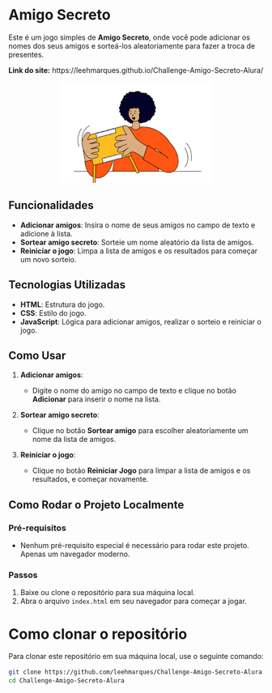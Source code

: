 # Amigo Secreto

Este é um jogo simples de **Amigo Secreto**, onde você pode adicionar os nomes dos seus amigos e sorteá-los aleatoriamente para fazer a troca de presentes.

<p> <strong>Link do site:</strong> https://leehmarques.github.io/Challenge-Amigo-Secreto-Alura/</p>

<p align="center" size="120px">
<img loading="lazy" src="assets/amigo-secreto.png" width="300" height="200"/>
</p>

## Funcionalidades

- **Adicionar amigos**: Insira o nome de seus amigos no campo de texto e adicione à lista.
- **Sortear amigo secreto**: Sorteie um nome aleatório da lista de amigos.
- **Reiniciar o jogo**: Limpa a lista de amigos e os resultados para começar um novo sorteio.

## Tecnologias Utilizadas

- **HTML**: Estrutura do jogo.
- **CSS**: Estilo do jogo.
- **JavaScript**: Lógica para adicionar amigos, realizar o sorteio e reiniciar o jogo.

## Como Usar

1. **Adicionar amigos**:
   - Digite o nome do amigo no campo de texto e clique no botão **Adicionar** para inserir o nome na lista.
   
2. **Sortear amigo secreto**:
   - Clique no botão **Sortear amigo** para escolher aleatoriamente um nome da lista de amigos.
   
3. **Reiniciar o jogo**:
   - Clique no botão **Reiniciar Jogo** para limpar a lista de amigos e os resultados, e começar novamente.

## Como Rodar o Projeto Localmente

### Pré-requisitos

- Nenhum pré-requisito especial é necessário para rodar este projeto. Apenas um navegador moderno.

### Passos

1. Baixe ou clone o repositório para sua máquina local.
2. Abra o arquivo `index.html` em seu navegador para começar a jogar.

# Como clonar o repositório

Para clonar este repositório em sua máquina local, use o seguinte comando:

```bash
git clone https://github.com/leehmarques/Challenge-Amigo-Secreto-Alura.git
cd Challenge-Amigo-Secreto-Alura

